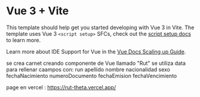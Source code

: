 # Vue 3 + Vite

This template should help get you started developing with Vue 3 in Vite. The template uses Vue 3 `<script setup>` SFCs, check out the [script setup docs](https://v3.vuejs.org/api/sfc-script-setup.html#sfc-script-setup) to learn more.

Learn more about IDE Support for Vue in the [Vue Docs Scaling up Guide](https://vuejs.org/guide/scaling-up/tooling.html#ide-support).

se crea carnet creando componente de Vue llamado "Rut"
se utiliza data para rellenar caampos con:
run
apellido
nombre
nacionalidad
sexo
fechaNacimiento
numeroDocumento
fechaEmision
fechaVencimiento

page en vercel : https://rut-theta.vercel.app/
